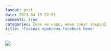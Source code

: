 ```yaml
---
layout: post
date: 2013-04-15 22:51
comments: true
categories: [как не надо, меня зовут эльдар]
title: "Главная проблема Facebook Home"
---
```


![](/images/posts/2013-04-15-facebook-home/2013-04-15%2021.28.30.png)